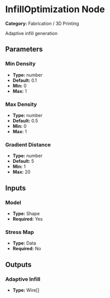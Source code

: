 
# InfillOptimization Node

**Category:** Fabrication / 3D Printing

Adaptive infill generation

## Parameters


### Min Density
- **Type:** number
- **Default:** 0.1
- **Min:** 0
- **Max:** 1



### Max Density
- **Type:** number
- **Default:** 0.5
- **Min:** 0
- **Max:** 1



### Gradient Distance
- **Type:** number
- **Default:** 5
- **Min:** 1
- **Max:** 20



## Inputs


### Model
- **Type:** Shape
- **Required:** Yes



### Stress Map
- **Type:** Data
- **Required:** No



## Outputs


### Adaptive Infill
- **Type:** Wire[]




